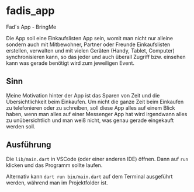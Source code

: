 # fadis_app
Fad´s App - BringMe

Die App soll eine Einkaufslisten App sein, womit man nicht nur alleine sondern auch mit Mitbewohner, Partner oder Freunde Einkaufslisten erstellen, verwalten und mit vielen Geräten (Handy, Tablet, Computer) synchronisieren kann, so das jeder und auch überall Zugriff bzw. einsehen kann was gerade benötigt wird zum jeweiligen Event.

## Sinn

Meine Motivation hinter der App ist das Sparen von Zeit und die Übersichtlichkeit beim Einkaufen.
Um nicht die ganze Zeit beim Einkaufen zu telefonieren oder zu schreiben, soll diese App alles auf einem Blick haben, wenn man alles auf einer Messenger App hat wird irgendwann alles zu unübersichtlich und man weiß nicht, was genau gerade eingekauft werden soll.

## Ausführung

Die `lib/main.dart` in VSCode (oder einer anderen IDE) öffnen.
Dann auf `run` klicken und das Programm sollte laufen.

Alternativ kann `dart run bin/main.dart` auf dem Terminal ausgeführt werden, während man im Projektfolder ist.